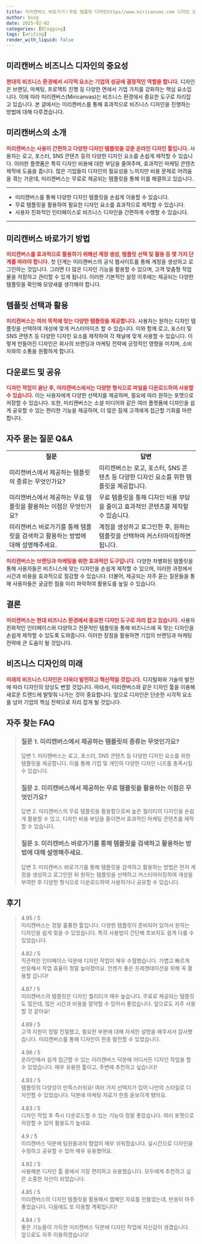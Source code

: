 ```yaml
---
title: 미리캔버스 바로가기ㅣ무료 템플릿 디자인https//www.miricanvas.com 디자인 도구
author: bing
date: 2025-02-02
categories: [Blogging]
tags: [writing]
render_with_liquid: false
---
```



<h2 id='미리캔버스_비즈니스디자인의_중요성'>미리캔버스 비즈니스 디자인의 중요성</h2>

<p><b><span style="color: #ee2323;">현대의 비즈니스 환경에서 시각적 요소는 기업의 성공에 결정적인 역할을 합니다.</span></b> 디자인은 브랜딩, 마케팅, 프로젝트 진행 등 다양한 면에서 기업 가치를 강화하는 핵심 요소입니다. 이에 따라 미리캔버스(Miricanvas)는 비즈니스 환경에서 중요한 도구로 자리잡고 있습니다. 본 글에서는 미리캔버스를 통해 효과적으로 비즈니스 디자인을 진행하는 방법에 대해 다루겠습니다.</p>

<h2 id='미리캔버스의_소개'>미리캔버스의 소개</h2>

<p><b><span style="color: #ee2323;">미리캔버스는 사용이 간편하고 다양한 디자인 템플릿을 갖춘 온라인 디자인 툴입니다.</span></b> 사용자는 로고, 포스터, SNS 콘텐츠 등의 다양한 디자인 요소를 손쉽게 제작할 수 있습니다. 이러한 플랫폼은 특히 디자인 비용에 대한 부담을 줄여주며, 효과적인 마케팅 콘텐츠 제작에 도움을 줍니다. 많은 기업들이 디자인의 필요성을 느끼지만 비용 문제로 어려움을 겪는 가운데, 미리캔버스는 무료로 제공되는 템플릿을 통해 이를 해결하고 있습니다.</p>

<hr />

<ul>
    <li>미리캔버스를 통해 다양한 디자인 템플릿을 손쉽게 이용할 수 있습니다.</li>
    <li>무료 템플릿을 활용하여 필요한 디자인 요소를 효과적으로 제작할 수 있습니다.</li>
    <li>사용자 친화적인 인터페이스로 비즈니스 디자인을 간편하게 수행할 수 있습니다.</li>
</ul>

<hr />

<h2 id='미리캔버스_바로가기'>미리캔버스 바로가기 방법</h2>

<p><b><span style="color: #ee2323;">미리캔버스를 효과적으로 활용하기 위해선 계정 생성, 템플릿 선택 및 활용 등 몇 가지 단계를 따라야 합니다.</span></b> 첫 단계는 미리캔버스의 공식 웹사이트를 통해 계정을 생성하고 로그인하는 것입니다. 그러면 더 많은 디자인 기능을 활용할 수 있으며, 고객 맞춤형 작업물을 저장하고 관리할 수 있게 됩니다. 이러한 기본적인 설정 이후에는 제공되는 다양한 템플릿을 확인해 모양새를 생각해야 합니다.</p>

<h2 id='템플릿_선택과_활용'>템플릿 선택과 활용</h2>

<p><b><span style="color: #ee2323;">미리캔버스는 여러 목적에 맞는 다양한 템플릿을 제공합니다.</span></b> 사용자는 원하는 디자인 템플릿을 선택하여 개성에 맞게 커스터마이즈 할 수 있습니다. 이와 함께 로고, 포스터 및 SNS 콘텐츠 등 다양한 디자인 요소를 제작하여 각 채널에 맞게 사용할 수 있습니다. 이렇게 만들어진 디자인은 회사의 브랜딩과 마케팅 전략에 긍정적인 영향을 미치며, 소비자와의 소통을 원활하게 합니다.</p>

<h2 id='다운로드_및_공유'>다운로드 및 공유</h2>

<p><b><span style="color: #ee2323;">디자인 작업이 끝난 후, 미리캔버스에서는 다양한 형식으로 파일을 다운로드하여 사용할 수 있습니다.</span></b> 이는 사용자에게 다양한 선택지를 제공하며, 필요에 따라 원하는 포맷으로 저장할 수 있습니다. 또한, 미리캔버스는 소셜 미디어와 같은 여러 플랫폼에 디자인을 쉽게 공유할 수 있는 편리한 기능을 제공하여, 더 많은 잠재 고객에게 접근할 기회를 마련합니다.</p>

<h2 id='자주_묻는_질문'>자주 묻는 질문 Q&A</h2>

<table>
    <tr>
        <td style="text-align: center; height: 17px;"><b>질문</b></td>
        <td style="text-align: center; height: 17px;"><b>답변</b></td>
    </tr>
    <tr>
        <td>미리캔버스에서 제공하는 템플릿의 종류는 무엇인가요?</td>
        <td>미리캔버스는 로고, 포스터, SNS 콘텐츠 등 다양한 디자인 요소를 위한 템플릿을 제공합니다.</td>
    </tr>
    <tr>
        <td>미리캔버스에서 제공하는 무료 템플릿을 활용하는 이점은 무엇인가요?</td>
        <td>무료 템플릿을 통해 디자인 비용 부담을 줄이고 효과적인 콘텐츠를 제작할 수 있습니다.</td>
    </tr>
    <tr>
        <td>미리캔버스 바로가기를 통해 템플릿을 검색하고 활용하는 방법에 대해 설명해주세요.</td>
        <td>계정을 생성하고 로그인한 후, 원하는 템플릿을 선택하여 커스터마이징하면 됩니다.</td>
    </tr>
</table>

<p><b><span style="color: #ee2323;">미리캔버스는 브랜딩과 마케팅을 위한 효과적인 도구입니다.</span></b> 다양한 차별화된 템플릿을 통해 사용자들은 비즈니스에 맞는 디자인을 손쉽게 제작할 수 있으며, 이러한 과정에서 시간과 비용을 효과적으로 절감할 수 있습니다. 더불어, 제공되는 자주 묻는 질문들을 통해 사용자들은 궁금한 점을 미리 파악하여 활용도를 높일 수 있습니다.</p>

<h2 id='결론'>결론</h2>

<p><b><span style="color: #ee2323;">미리캔버스는 현대 비즈니스 환경에서 중요한 디자인 도구로 자리 잡고 있습니다.</span></b> 사용자 친화적인 인터페이스와 다양하고 전문적인 템플릿을 통해 비즈니스에 꼭 맞는 디자인을 손쉽게 제작할 수 있도록 도와줍니다. 이러한 장점을 활용하면 기업의 브랜딩과 마케팅 전략에 큰 도움이 될 것입니다.</p>

<h2 id='비즈니스_디자인의_미래'>비즈니스 디자인의 미래</h2>

<p><b><span style="color: #ee2323;">미래의 비즈니스 디자인은 더욱더 발전하고 혁신적일 것입니다.</span></b> 디지털화와 기술의 발전에 따라 디자인의 양상도 변할 것입니다. 따라서, 미리캔버스와 같은 디자인 툴을 이용해 새로운 트렌드에 발맞춰 나가는 것이 중요합니다. 앞으로 디자인은 단순한 시각적 요소를 넘어 기업의 핵심 전략으로 자리 잡게 될 것입니다.</p>


<h2 id='자주_찾는_FAQ'>자주 찾는 FAQ</h2>
<div itemscope="" itemtype="https://schema.org/FAQPage"> 
<blockquote> 
<div itemscope="" itemprop="mainEntity" itemtype="https://schema.org/Question"> 
<h3 itemprop="name">질문 1. 미리캔버스에서 제공하는 템플릿의 종류는 무엇인가요?</h3> 
<div itemscope="" itemprop="acceptedAnswer" itemtype="https://schema.org/Answer"> 
<span itemprop="text"> 
<p>답변 1. 미리캔버스는 로고, 포스터, SNS 콘텐츠 등 다양한 디자인 요소를 위한 템플릿을 제공합니다. 이를 통해 기업 및 개인의 다양한 디자인 니즈를 충족시킬 수 있습니다.</p> 
</span> 
</div> 
</div> 

<div itemscope="" itemprop="mainEntity" itemtype="https://schema.org/Question"> 
<h3 itemprop="name">질문 2. 미리캔버스에서 제공하는 무료 템플릿을 활용하는 이점은 무엇인가요?</h3> 
<div itemscope="" itemprop="acceptedAnswer" itemtype="https://schema.org/Answer"> 
<span itemprop="text"> 
<p>답변 2. 미리캔버스의 무료 템플릿을 활용함으로써 높은 퀄리티의 디자인을 손쉽게 활용할 수 있고, 디자인 비용 부담을 줄이면서 효과적인 마케팅 콘텐츠를 제작할 수 있습니다.</p> 
</span> 
</div> 
</div> 

<div itemscope="" itemprop="mainEntity" itemtype="https://schema.org/Question"> 
<h3 itemprop="name">질문 3. 미리캔버스 바로가기를 통해 템플릿을 검색하고 활용하는 방법에 대해 설명해주세요.</h3> 
<div itemscope="" itemprop="acceptedAnswer" itemtype="https://schema.org/Answer"> 
<span itemprop="text"> 
<p>답변 3. 미리캔버스 바로가기를 통해 템플릿을 검색하고 활용하는 방법은 먼저 계정을 생성하고 로그인한 뒤 원하는 템플릿을 선택하고 커스터마이징하여 개성을 부여한 후 다양한 형식으로 다운로드하여 사용하거나 공유할 수 있습니다.</p> 
</span> 
</div> 
</div> 
</blockquote> 
</div>
<h2 id='후기'>후기</h2>
<div itemscope itemtype="https://schema.org/Product">
  <blockquote>
  <div itemprop="review" itemscope itemtype="https://schema.org/Review">
      <div itemprop="reviewRating" itemscope itemtype="https://schema.org/Rating"> <span itemprop="ratingValue">4.95</span> / <span itemprop="bestRating">5</span> </div>
      <span itemprop="reviewBody">미리캔버스는 정말 훌륭한 툴입니다. 다양한 템플릿이 준비되어 있어서 원하는 디자인을 쉽게 찾을 수 있었습니다. 특히 사용법이 간단해 초보자도 쉽게 다룰 수 있었습니다.</span>
  </div>
  <br>
  <div itemprop="review" itemscope itemtype="https://schema.org/Review">
      <div itemprop="reviewRating" itemscope itemtype="https://schema.org/Rating"> <span itemprop="ratingValue">4.82</span> / <span itemprop="bestRating">5</span> </div>
      <span itemprop="reviewBody">직관적인 인터페이스 덕분에 디자인 작업이 매우 수월했습니다. 가볍고 빠르게 반응해서 작업 효율이 정말 높아졌어요. 언젠가 좋은 프레젠테이션을 위해 꼭 활용할 겁니다!</span>
  </div>
  <br>
  <div itemprop="review" itemscope itemtype="https://schema.org/Review">
      <div itemprop="reviewRating" itemscope itemtype="https://schema.org/Rating"> <span itemprop="ratingValue">4.87</span> / <span itemprop="bestRating">5</span> </div>
      <span itemprop="reviewBody">미리캔버스의 템플릿은 디자인 퀄리티가 매우 높습니다. 무료로 제공되는 템플릿도 많은데, 많은 시간과 비용을 절약할 수 있어서 좋았습니다. 앞으로도 자주 사용할 것 같아요!</span>
  </div>
  <br>
  <div itemprop="review" itemscope itemtype="https://schema.org/Review">
      <div itemprop="reviewRating" itemscope itemtype="https://schema.org/Rating"> <span itemprop="ratingValue">4.89</span> / <span itemprop="bestRating">5</span> </div>
      <span itemprop="reviewBody">고객 지원이 정말 친절했고, 필요한 부분에 대해 자세한 설명을 해주셔서 감사했습니다. 미리캔버스를 통해 디자인이 한층 발전할 수 있었습니다.</span>
  </div>
  <br>
  <div itemprop="review" itemscope itemtype="https://schema.org/Review">
      <div itemprop="reviewRating" itemscope itemtype="https://schema.org/Rating"> <span itemprop="ratingValue">4.96</span> / <span itemprop="bestRating">5</span> </div>
      <span itemprop="reviewBody">온라인에서 쉽게 접근할 수 있는 미리캔버스 덕분에 어디서든 디자인 작업을 할 수 있었습니다. 매우 유용한 툴이고, 주변에 추천하고 싶습니다!</span>
  </div>
  <br>
  <div itemprop="review" itemscope itemtype="https://schema.org/Review">
      <div itemprop="reviewRating" itemscope itemtype="https://schema.org/Rating"> <span itemprop="ratingValue">4.93</span> / <span itemprop="bestRating">5</span> </div>
      <span itemprop="reviewBody">템플릿의 다양성이 만족스러워요! 여러 가지 선택지가 있어 나만의 스타일로 디자인할 수 있었습니다. 덕분에 마케팅 자료가 한층 돋보이게 됐어요.</span>
  </div>
  <br>
  <div itemprop="review" itemscope itemtype="https://schema.org/Review">
      <div itemprop="reviewRating" itemscope itemtype="https://schema.org/Rating"> <span itemprop="ratingValue">4.83</span> / <span itemprop="bestRating">5</span> </div>
      <span itemprop="reviewBody">디자인 작업 후 즉시 다운로드할 수 있는 기능이 정말 좋았습니다. 여러 포맷으로 저장할 수 있어 활용도가 높네요.</span>
  </div>
  <br>
  <div itemprop="review" itemscope itemtype="https://schema.org/Review">
      <div itemprop="reviewRating" itemscope itemtype="https://schema.org/Rating"> <span itemprop="ratingValue">4.9</span> / <span itemprop="bestRating">5</span> </div>
      <span itemprop="reviewBody">미리캔버스 덕분에 팀원들과의 협업이 매우 쉬워졌습니다. 실시간으로 디자인을 수정하고 공유할 수 있어 매우 유용했어요.</span>
  </div>
  <br>
  <div itemprop="review" itemscope itemtype="https://schema.org/Review">
      <div itemprop="reviewRating" itemscope itemtype="https://schema.org/Rating"> <span itemprop="ratingValue">4.92</span> / <span itemprop="bestRating">5</span> </div>
      <span itemprop="reviewBody">사용해본 디자인 툴 중에서 가장 편리하고 유용했습니다. 모두에게 추천하고 싶은 소중한 자산이 되었습니다.</span>
  </div>
  <br>
  <div itemprop="review" itemscope itemtype="https://schema.org/Review">
      <div itemprop="reviewRating" itemscope itemtype="https://schema.org/Rating"> <span itemprop="ratingValue">4.85</span> / <span itemprop="bestRating">5</span> </div>
      <span itemprop="reviewBody">미리캔버스의 디자인 템플릿을 활용해서 캠페인 자료를 만들었는데, 반응이 아주 좋았습니다. 다음에도 또 이용할 계획입니다!</span>
  </div>
  <br>
  <div itemprop="review" itemscope itemtype="https://schema.org/Review">
      <div itemprop="reviewRating" itemscope itemtype="https://schema.org/Rating"> <span itemprop="ratingValue">4.84</span> / <span itemprop="bestRating">5</span> </div>
      <span itemprop="reviewBody">좋은 기능들이 가득한 미리캔버스 덕분에 디자인 작업에 자신감이 생겼습니다. 앞으로도 자주 이용하겠습니다!</span>
  </div>
  </blockquote>
</div>
